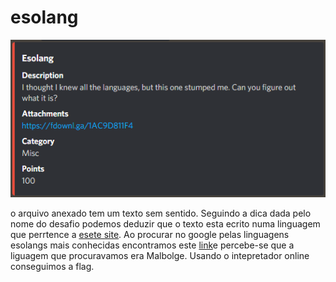 # esolang 

![problema](https://github.com/tom-xs/CTF_notes/blob/master/sqrt-i/09-01-2021/esolang%20challenge.PNG)

o arquivo anexado tem um texto sem sentido. Seguindo a dica dada pelo nome do desafio podemos deduzir que o texto esta ecrito numa linguagem que perrtence a [esete site](esolangs.org). Ao procurar no google pelas linguagens esolangs mais conhecidas encontramos este [link](https://ourcodeworld.com/articles/read/427/top-10-most-complex-and-bizarre-esoteric-programming-languages)e percebe-se que a liguagem que procuravamos era Malbolge. Usando o intepretador online conseguimos a flag.

